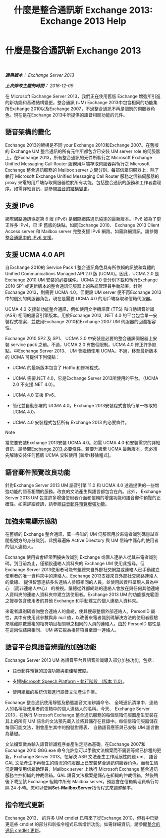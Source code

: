 ﻿---
title: '什麼是整合通訊新 Exchange 2013: Exchange 2013 Help'
TOCTitle: 什麼是整合通訊新 Exchange 2013
ms:assetid: a444ef2d-d893-408e-adf9-c9d8a8b07593
ms:mtpsurl: https://technet.microsoft.com/zh-tw/library/JJ150545(v=EXCHG.150)
ms:contentKeyID: 50473917
ms.date: 05/21/2018
mtps_version: v=EXCHG.150
ms.translationtype: MT
---

# 什麼是整合通訊新 Exchange 2013

 

_**適用版本：** Exchange Server 2013_

_**上次修改主題的時間：** 2016-12-09_

在 Microsoft Exchange Server 2013，我們正在使用舊版 Exchange 增強所引進的新功能和基礎結構變更。整合通訊 (UM) Exchange 2013中包含相同的功能集所Exchange 2010以及Exchange 2007，不過整合通訊不再是個別的伺服器角色。現在是在Exchange 2013中所提供的語音相關功能的元件。

## 語音架構的變化

Exchange 2013的架構是不同 your Exchange 2010和Exchange 2007。在舊版的 Exchange UM 整合通訊的所有元件所都包含已安裝 UM server role 的伺服器上。在Exchange 2013，所有整合通訊的元件所執行之 Microsoft Exchange Unified Messaging Call Router 服務用戶端存取伺服器與執行之 Microsoft Exchange 整合通訊服務的 Mailbox server 之間分割。每部信箱伺服器上，除了執行 Microsoft Exchange Unified Messaging Call Router 服務之信箱伺服器的 proxy 來電的用戶端存取伺服器位於所有功能，包括整合通訊的服務和工作者處理序。如需詳細資訊，請參閱[語音的結構變更](voice-architecture-changes-exchange-2013-help.md)。

## 支援 IPv6

網際網路通訊協定第 6 版 (IPv6) 是網際網路通訊協定的最新版本。IPv6 被為了更正許多 IPv4，已 IP 舊版的缺點。如同Exchange 2010、 Exchange 2013 Client Access server 和 Mailbox server 完整支援 IPv6 網路。如需詳細資訊，請參閱[整合通訊中的 IPv6 支援](ipv6-support-in-unified-messaging-exchange-2013-help.md)。

## 支援 UCMA 4.0 API

自Exchange 2010的 Service Pack 1 整合通訊角色具有所依賴的訊號和媒體的 Unified Communications Managed API 2.0 版 (UCMA)。因此，UCMA 2.0 是Exchange 2010 UM 安裝的必要條件。UCMA 2.0 會分別下載和執行Exchange 2010 SP1 或更新版本的整合通訊伺服器上的系統管理員手動部署。針對Exchange 2013，則需要 UCMA 4.0。但假設 UM server 便不再Exchange 2013中的個別的伺服器角色，現在是需要 UCMA 4.0 的用戶端存取和信箱伺服器。

UCMA 4.0 支援新功能整合通訊，例如使用文字轉語音 (TTS) 和自動語音辨識 (ASR) 相同的語音引擎版本。用於Exchange 2013, .NET 4.0 的平台包含單一安裝程式檔案，並啟用Exchange 2010和Exchange 2007 UM 伺服器的回溯相容性。

Exchange 2010 SP2 及 SP1、 UCMA 2.0 中安裝是必要的整合通訊伺服器上安裝 service pack 之前。不過，UCMA 2.0 有數個限制。UCMA 4.0 修正許多缺點。中Exchange Server 2013、 UM 會繼續使用 UCMA。不過，移至最新版本的 UCMA 可提供下列優點：

  - UCMA 的最新版本包含了 Hotfix 和修補程式。

  - UCMA 需要.NET 4.0，它是Exchange Server 2013所使用的平台。（UCMA 2.0 不支援.NET 4.0）。

  - UCMA 4.0 支援 IPv6。

  - 簡化並自動部署的 UCMA 4.0。Exchange 2013安裝程式會執行單一核取的 UCMA 4.0。

  - UCMA 4.0 安裝程式包括所有 Exchange 2013 的必要條件。


> [!NOTE]  
> 當您要安裝Exchange 2013安裝 UCMA 4.0。如需 UCMA 4.0 和安裝需求的詳細資訊，請參閱<a href="exchange-2013-prerequisites-exchange-2013-help.md">Exchange 2013 必要條件</a>。若要升級至 UCMA 最新版本，您必須先解除安裝任何舊版 UCMA 安裝使用 [新增/移除程式]。




## 語音郵件預覽改良功能

針對Exchange Server 2013 UM 語音引擎 11.0 和 UCMA 4.0 透過提供的一些增強功能的語音相關的服務。改良的文法產生與語言都包含在內。此外， Exchange Server 2013 UM 包含許多增強使用者介面和信賴的增強功能和語音郵件預覽的正確性。如需詳細資訊，請參閱[語音郵件預覽增強功能](voice-mail-preview-enhancements-exchange-2013-help.md)。

## 加強來電顯示協助

在舊版的 Exchange 整合通訊，萬一呼叫的 UM 伺服器用於來電者識別碼嘗試查閱撥號方的身分識別。此搜尋遍佈 Active Directory 與 UM 信箱中儲存的使用者的個人連絡人。

Exchange 使用者會經常困擾失敗識別 Exchange 或個人連絡人從其來電者識別碼。到目前為止，僅預設連絡人資料夾的 Exchange UM 使用此搜尋。但Exchange Server 2013使用者可能有彙總來自外部社交網路或連絡人已手動建立使用者的唯一資料夾中的連絡人。Exchange 2013支援來自外部社交網路連絡人的彙總、 提供智慧連結多名連絡人參照相同的人員，並使用該資料呈現人員為中心 （而非連絡人中心） 的檢視。彙總從外部網路的連絡人會放在與任何其他連絡人資料夾的連絡人資料夾中建立該使用者。Exchange 2013 UM 的功能擴充範圍之搜尋包含使用者的其他 Exchange 和手動建立的個人連絡人資料夾。

來電者識別碼查詢整合連絡人的彙總，使其搜尋整個外部連絡人。PersonID 屬性，其中有使用此參數與非 null 值，以改善來電者識別碼解決方法的使用者經驗來隱藏除數重複的相符項目相關聯之相同的人員的連絡人。由於 PersonID 屬性是在這兩個結果相同、 UM 將它視為相符項目至單一連絡人。

## 語音平台與語音辨識的加強功能

Exchange Server 2013 UM 為語音平台與語音辨識導入部分加強功能，包括：

  - 語音郵件預覽的加強功能與更佳精確度。

  - 支援[Microsoft Speech Platform – 執行階段 （版本 11.0）](https://go.microsoft.com/fwlink/p/?linkid=253196)。

  - 使用組織的系統信箱進行語音文法產生作業。

Exchange 整合通訊使用靜態及動態語音文法辨識命令、 全域通訊清單中，連絡人的名稱及使用者的信箱中的個人連絡人的名稱。今天、 Exchange Server 2013，在執行 Microsoft Exchange 整合通訊服務的每個信箱伺服器產生安裝在其上的所有 UM 語言的文法預先載入並將其儲存在目錄中。每個信箱伺服器儲存每個可能文法，則會產生其中的撥號對應表、 自動語音應答與已安裝 UM 語言數為基礎。

文法檔案做為輸入語音辨識程序並產生定期為基礎。在Exchange 2007和Exchange 2010 GGG.exe 命令允許您可以手動文法檔案而不需要等候已排程的更新。Exchange Server 2013，在解決 ASR 文法產生工作延展性問題 um、 語音 GAL 文法產生不再發生的情況的伺服器上已安裝整合通訊伺服器角色。而發生情況定期使用信箱助理員，Mailbox server 上執行 Microsoft Exchange 整合通訊服務主控組織的仲裁信箱。GAL 語音文法檔案是儲存在組織的仲裁信箱，然後稍後下載至該 Exchange 組織中所有 Mailbox server。預設會在信箱助理員執行每隔 24 小時。您可以使用**Set-MailboxServer**指令程式來調整頻率。

## 指令程式更新

Exchange 2013、 的許多 UM cmdlet 已帶來了從Exchange 2010，但有中已變更這些 cmdlet 的部分和新指令程式已新增新功能。如需詳細資訊，請參閱[整合的通訊 cmdlet 更新](unified-messaging-cmdlet-updates-exchange-2013-help.md)。

